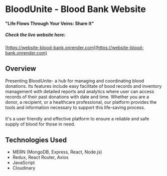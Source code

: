 # BloodUnite - Blood Bank Website
#### "Life Flows Through Your Veins: Share It"
##### Check the live website here:
[https://website-blood-bank.onrender.com](https://website-blood-bank.onrender.com) 

## Overview
Presenting BloodUnite- a hub for managing and coordinating blood donations. Its features include easy facilitate of bood records and inventory management with detailed reports and analytics where user can access records of their past donations with date and time. Whether you are a donor, a recipient, or a healthcare professional, our platform provides the tools and information necessary to support this life-saving process.
####
 It's a user friendly and effective platform to ensure a reliable and safe supply of blood for those in need.

## Technologies Used
* MERN (MongoDB, Express, React, Node.js)
* Redux, React Router, Axios
* JavaScript
* Cloudinary

